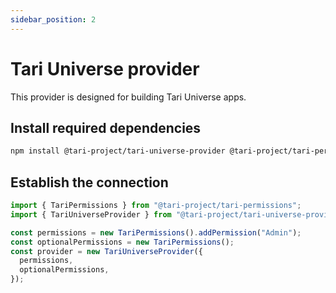 ```yaml
---
sidebar_position: 2
---
```


# Tari Universe provider

This provider is designed for building Tari Universe apps.

## Install required dependencies

```bash npm2yarn
npm install @tari-project/tari-universe-provider @tari-project/tari-permissions
```

## Establish the connection

```js
import { TariPermissions } from "@tari-project/tari-permissions";
import { TariUniverseProvider } from "@tari-project/tari-universe-provider";

const permissions = new TariPermissions().addPermission("Admin");
const optionalPermissions = new TariPermissions();
const provider = new TariUniverseProvider({
  permissions,
  optionalPermissions,
});
```
